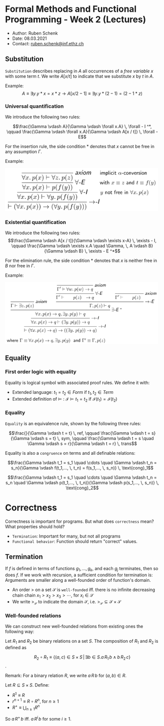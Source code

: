 # Formal Methods and Functional Programming - Week 2 (Lectures)
- Author: Ruben Schenk
- Date: 08.03.2021
- Contact: ruben.schenk@inf.ethz.ch

## Substitution
`Substitution` describes replacing in $A$ all occurrences of a *free variable* $x$ with some term $t$. We write $A[x / t]$ to indicate that we substitute $x$ by $t$ in $A$.

Example:
$$A \equiv \exists y.y * x = x * z \to A[x / 2-1] \equiv \exists y.y * (2-1) = (2-1 * z)$$

### Universal quantification
We introduce the following two rules:

$$\frac{\Gamma \vdash A}{\Gamma \vdash \forall x.A} \, \forall - I ^*, \qquad \frac{\Gamma \vdash \forall x.A}{\Gamma \vdash A[x / t]} \, \forall - E$$

For the insertion rule, the side condition * denotes that $x$ cannot be free in any assumption $\Gamma$.

Example:

<img src="./Figures/FMFP_FIG_2-1.PNG" width="500px" />

### Existential quantification

We introduce the following two rules:
$$\frac{\Gamma \vdash A[x / t]}{\Gamma \vdash \exists x-A} \, \exists - I, \qquad \frac{\Gamma \vdash \exists x.A \quad \Gamma, \, A \vdash B}{\Gamma \vdash B} \, \exists - E ^*$$

For the elimination rule, the side condition * denotes that $x$ is neither  free in $B$ nor free in $\Gamma$.

Example:

<img src="./Figures/FMFP_FIG_2-2.PNG" width="500px" />

## Equality
### First order logic with equality
Equality is logical symbol with associated proof rules. We define it with:
- Extended language: $t_1 = t_2 \in Form$ if $t_1, t_2 \in Term$
- Extended definition of $\vDash$ : $\mathcal{I} \vDash t_1 = t_2$ if $\mathcal{I}(t_1) = \mathcal{I}(t_2)$

### Equality
`Equality` is an equivalence rule, shown by the following three rules:

$$\frac{}{\Gamma \vdash t = t} \, ref, \qquad \frac{\Gamma \vdash t = s}{\Gamma \vdash s = t} \, sym, \qquad \frac{\Gamma \vdash t = s \quad \Gamma \vdash s = r}{\Gamma \vdash t = r} \, trans$$

Equality is also a `congruence` on terms and all definable relations:

$$\frac{\Gamma \vdash t_1 = s_1 \quad \cdots \quad \Gamma \vdash t_n = s_n}{\Gamma \vdash f(t_1,..., \, t_n) = f(s_1,..., \, s_n)} \, \text{cong}_1$$

$$\frac{\Gamma \vdash t_1 = s_1 \quad \cdots \quad \Gamma \vdash t_n = s_n \quad \Gamma \vdash p(t_1,..., \, t_n)}{\Gamma \vdash p(s_1,..., \, s_n)} \, \text{cong}_2$$

# Correctness

Correctness is important for programs. But what does `correctness` mean? What properties should hold?
- `Termination`: Important for many, but not all programs
- `Functional behavior`: Function should return "correct" values.

## Termination
If $f$ is defined in terms of functions $g_1,..., \, g_k$, and each $g_j$ terminates, then so does $f$. If we work with recursion, a sufficient condition for termination is: Arguments are smaller along a well-founded order of function's domain.
- An order $>$ on a set $\mathcal{S}$ is `well-founded` iff. there is no infinite decreasing chain chain $x_1 > x_2 > x_3 > \cdots,$ for $x_i \in \mathcal{S}$
- We write $>_{\mathcal{S}}$ to indicate the domain $\mathcal{S}$, i.e. $>_{\mathcal{S}} \subseteq \mathcal{S} \times \mathcal{S}$

### Well-founded relations
We can construct new well-founded relations from existing ones the following way:

Let $R_1$ and $R_2$ be binary relations on a set $S$. The composition of $R_1$ and $R_2$ is defined as

$$R_2 \circ R_1 \equiv \{(a, \, c) \in S \times S \, | \, \exists b \in S.a \, R_1 \, b \land b \, R_2 \, c \}$$.

Remark: For a binary relation $R$, we write $a \, R \, b$ for $(a, \, b) \in R$.

Let $R \subseteq S \times S$. Define:
- $R^1 \equiv R$
- $r^{n + 1} \equiv R \circ R^n,$ for $n \geq 1$
- $R^+ \equiv \bigcup_{n \geq 1} R^n$

So $a \, R^+ \, b$ iff. $a \, R^i \, b$ for some $i \geq 1$.